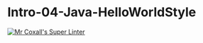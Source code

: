 # Intro-04-Java-HelloWorldStyle
[![Mr Coxall's Super Linter](https://github.com/ICS4U-Programming-Logan-G/Intro-04-Java-HelloWorldStyle/workflows/Mr%20Coxall's%20Super%20Linter/badge.svg)](https://github.com/ICS4U-Programming-Logan-G/Intro-04-Java-HelloWorldStyle/actions/)
